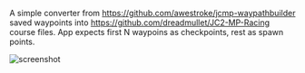 A simple converter from https://github.com/awestroke/jcmp-waypathbuilder saved waypoints into https://github.com/dreadmullet/JC2-MP-Racing course files.
App expects first N waypoins as checkpoints, rest as spawn points.

![screenshot](http://i.imgur.com/p2VnoTz.png)

